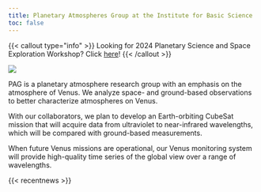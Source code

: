 ```yaml
---
title: Planetary Atmospheres Group at the Institute for Basic Science
toc: false
---
```



{{< callout type="info" >}}
  Looking for 2024 Planetary Science and Space Exploration Workshop? Click [here](https://ibs.re.kr/psse2024/index.html)!
{{< /callout >}}

![](/images/mvisual_bg.jpg)

PAG is a planetary atmosphere research group with an emphasis on the atmosphere of Venus. We analyze space- and ground-based observations to better characterize atmospheres on Venus.



With our collaborators, we plan to develop an Earth-orbiting CubeSat mission that will acquire data from ultraviolet to near-infrared wavelengths, which will be compared with ground-based measurements.



When future Venus missions are operational, our Venus monitoring system will provide high-quality time series of the global view over a range of wavelengths.

{{< recentnews >}}